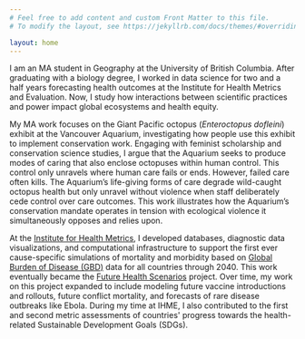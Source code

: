 ```yaml
---
# Feel free to add content and custom Front Matter to this file.
# To modify the layout, see https://jekyllrb.com/docs/themes/#overriding-theme-defaults

layout: home
---  
```


I am an MA student in Geography at the University of British Columbia. After graduating with a biology degree,
 I worked in data science for two and a half years forecasting health outcomes at the Institute for Health Metrics and
  Evaluation. Now, I study how interactions between scientific practices and power impact global ecosystems and health
   equity.

My MA work focuses on the Giant Pacific octopus (*Enteroctopus dofleini*) exhibit at the Vancouver Aquarium,
   investigating how people use this exhibit to implement conservation work. Engaging with
   feminist scholarship and conservation science studies, I argue that the Aquarium seeks to produce
    modes of caring that also enclose octopuses within human control. This control only unravels where human care fails or ends.
    However, failed care often kills. The Aquarium’s life-giving forms of care degrade wild-caught octopus health but
     only unravel without violence when staff deliberately cede control over care outcomes. This work illustrates how
      the Aquarium’s conservation mandate operates in tension with ecological violence it simultaneously opposes and relies upon.

At the [Institute for Health Metrics](http://www.healthdata.org), I developed databases, diagnostic data visualizations,
 and computational infrastructure to support the first ever cause-specific simulations of mortality and morbidity based on
  [Global Burden of Disease (GBD)](http://www.healthdata.org/gbd/about) data for all countries through 2040. This work
   eventually became the [Future Health Scenarios](http://www.healthdata.org/future-health-scenarios) project.
   Over time, my work on this project expanded to include modeling future vaccine introductions and rollouts, future
    conflict mortality, and forecasts of rare disease outbreaks like Ebola. During my time at IHME, I also contributed
     to the first and second metric assessments of countries' progress towards the health-related Sustainable
      Development Goals (SDGs).